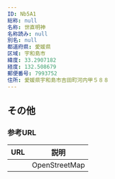 ```yaml
---
ID: Nb5A1
総称: null
名称: 世直明神
名称読み: null
別名: null
都道府県: 愛媛県
区域: 宇和島市
緯度: 33.2907182
経度: 132.508679
郵便番号: 7993752
住所: 愛媛県宇和島市吉田町河内甲５８８
---
```


## その他

### 参考URL

| URL | 説明          |
| --- | ------------- |
|     | OpenStreetMap |
